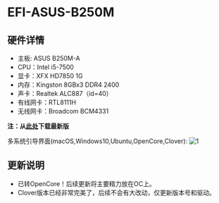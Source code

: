 # EFI-ASUS-B250M

## 硬件详情
- 主板: ASUS B250M-A
- CPU：Intel i5-7500
- 显卡：XFX HD7850 1G
- 内存：Kingston 8GBx3 DDR4 2400
- 声卡：Realtek ALC887（id=40）
- 有线网卡：RTL8111H
- 无线网卡：Broadcom BCM4331

**注：从[此处](https://github.com/lichongjia/EFI-ASUS-B250M/releases)下载最新版**

多系统引导界面(macOS,Windows10,Ubuntu,OpenCore,Clover):
![1](http://q21c4rpbu.bkt.clouddn.com/mweb/1.png)

## 更新说明

* 已转OpenCore！后续更新将主要精力放在OC上。
* Clover版本已经非常完美了，后续不会有大改动，仅更新版本号和驱动。





